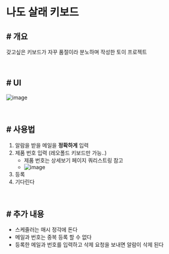 # 나도 살래 키보드

## # 개요
갖고싶은 키보드가 자꾸 품절이라 분노하며 작성한 토이 프로젝트

<br>

## # UI
![image](https://user-images.githubusercontent.com/58316983/116863739-b38ac580-ac41-11eb-94a4-5c9ad054161b.png)

<br>

## # 사용법
1. 알람을 받을 메일을 **정확하게** 입력
2. 제품 번호 입력 (레오폴드 키보드만 가능..)
   - 제품 번호는 상세보기 페이지 쿼리스트링 참고
   - ![image](https://user-images.githubusercontent.com/58316983/116864192-6eb35e80-ac42-11eb-83e6-73b1993eca45.png)
3. 등록
4. 기다린다

<br>

## # 추가 내용
- 스케줄러는 매시 정각에 돈다
- 메일과 번호는 중복 등록 할 수 없다
- 등록한 메일과 번호를 입력하고 삭제 요청을 보내면 알람이 삭제 된다
